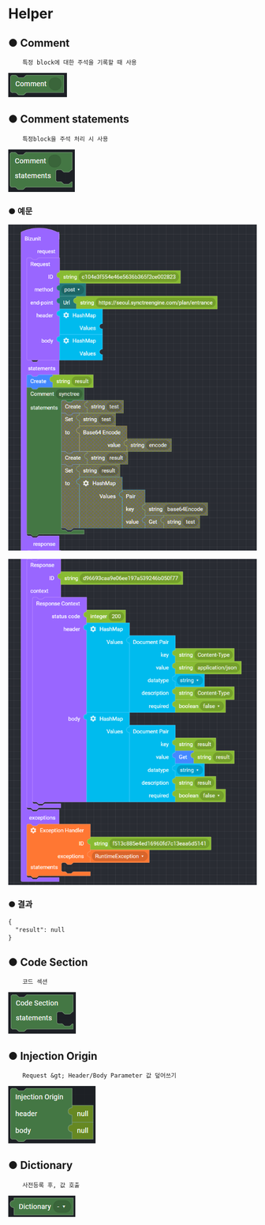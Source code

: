 # Helper

## ● Comment

        특정 block에 대한 주석을 기록할 때 사용

![](../img/assets/image%20%28221%29.png)

## ● Comment statements

        특정block을 주석 처리 시 사용

![](../img/assets/image%20%28230%29.png)

### ● 예문

![](../img/assets/image%20%28459%29.png)

![](../img/assets/image%20%28382%29.png)

### ● 결과

```text
{
  "result": null
}
```

## ● Code Section

        코드 섹션

![](../img/assets/image%20%28299%29.png)

## ● Injection Origin

        Request &gt; Header/Body Parameter 값 덮어쓰기

![](../img/assets/image%20%28304%29.png)

## ● Dictionary

        사전등록 후, 값 호출

![](../img/assets/image%20%28293%29.png)
